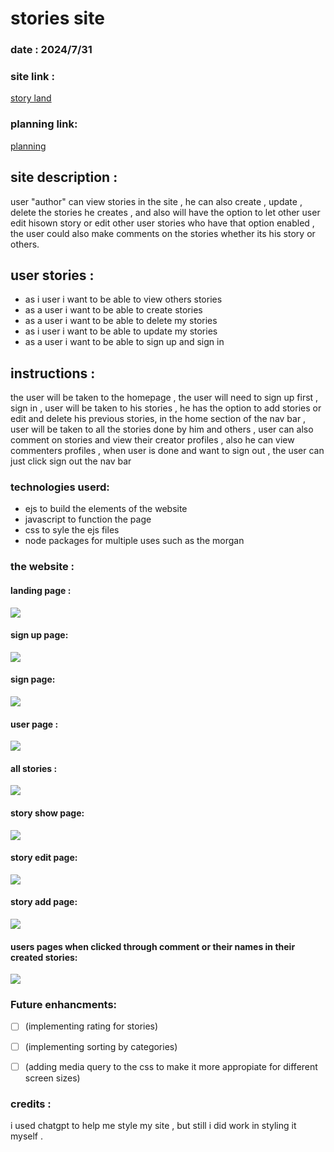 # stories site
### date : 2024/7/31
### site link :
[story land](https://stories-land-09758f24e0a9.herokuapp.com/)

### planning link:
[planning](https://github.com/MujtabaSultan/Stories-site/blob/main/planning.MD)

## site description :


user "author" can view stories in the site , he can also create , update , delete the stories he creates , and also will have the option to let other user edit hisown story or edit other user stories who have that option enabled , the user could also make comments on the stories whether its his story or others.

## user stories :

- as i user i want to be able to view others stories
- as a user i want to be able to create stories
- as a user i want to be able to delete my stories
- as i user i want to be able to update my stories
- as a user i want to be able to sign up and sign in

## instructions :

the user will be taken to the homepage , the user will need to sign up first , sign in , user will be taken to his stories , he has the option to add stories or edit and delete his previous stories, in the home section of the nav bar , user will be taken to all the stories done by him and others , user can also comment on stories and view their creator profiles , also he can view commenters profiles , when user is done and want to sign out , the user can just click sign out the nav bar 


### technologies userd:

- ejs to build the elements of the website
- javascript to function the page 
- css to syle the ejs files 
- node packages for multiple uses such as the morgan 


### the website  :


#### landing page :

![](/resorces/home.png)

#### sign up page:

![](/resorces/sign-up.png)

#### sign page:

![](/resorces/sign-in.png)


#### user page :

![](/resorces/your.png)

#### all stories :

![](/resorces/all.png)

#### story show page:

![](/resorces/show.png)

#### story edit page:

![](/resorces/edit.png)


#### story add page:

![](/resorces/add.png)

#### users pages when clicked through comment or their names in their created stories:

![](/resorces/user-profile.png)


### Future enhancments:

- [ ] (implementing rating for stories)
- [ ] (implementing sorting by categories)
- [ ] (adding media query to the css to make it more appropiate for different screen sizes)




### credits :

i used chatgpt to help me style my site , but still i did work in styling it myself .
